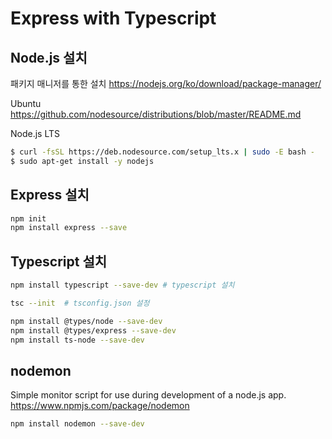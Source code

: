 # Express with Typescript

## Node.js 설치
패키지 매니저를 통한 설치 https://nodejs.org/ko/download/package-manager/

Ubuntu https://github.com/nodesource/distributions/blob/master/README.md

Node.js LTS
```bash
$ curl -fsSL https://deb.nodesource.com/setup_lts.x | sudo -E bash -
$ sudo apt-get install -y nodejs
```

## Express 설치
```bash
npm init
npm install express --save
```

## Typescript 설치
```bash
npm install typescript --save-dev # typescript 설치

tsc --init  # tsconfig.json 설정

npm install @types/node --save-dev
npm install @types/express --save-dev
npm install ts-node --save-dev
```

## nodemon
Simple monitor script for use during development of a node.js app.
https://www.npmjs.com/package/nodemon
```bash
npm install nodemon --save-dev
```





